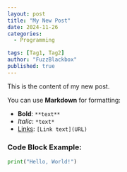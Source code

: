 ```yaml
---
layout: post
title: "My New Post"
date: 2024-11-26
categories:
  - Programming

tags: [Tag1, Tag2]
author: "FuzzBlackbox"
published: true
---
```

This is the content of my new post.

You can use **Markdown** for formatting:
- **Bold**: `**text**`
- *Italic*: `*text*`
- [Links](https://example.com): `[Link text](URL)`

### Code Block Example:
```python
print("Hello, World!")
```
